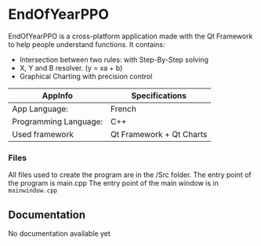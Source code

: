 # EndOfYearPPO

EndOfYearPPO is a cross-platform application made with the Qt Framework to help people understand functions.
It contains: 

 - Intersection between two rules: with Step-By-Step solving
 - X, Y and B resolver. (y = xa + b)
 - Graphical Charting with precision control

| AppInfo               | Specifications|                      
|----------------|-----------------------------|
|App Language:        |French            |
|Programming Language:          |C++            |
|Used framework          |Qt Framework + Qt Charts|

### Files

All files used to create the program are in the /Src folder.
The entry point of the program is main.cpp
The entry point of the main window is in `mainwindow.cpp`

## Documentation

No documentation available yet
